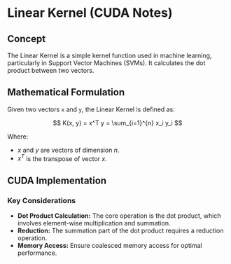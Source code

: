 # Linear Kernel (CUDA Notes)

## Concept

The Linear Kernel is a simple kernel function used in machine learning, particularly in Support Vector Machines (SVMs). It calculates the dot product between two vectors.

## Mathematical Formulation

Given two vectors `x` and `y`, the Linear Kernel is defined as:

$$
K(x, y) = x^T y = \sum_{i=1}^{n} x_i y_i
$$

Where:

* $x$ and $y$ are vectors of dimension $n$.
* $x^T$ is the transpose of vector $x$.

## CUDA Implementation

### Key Considerations

* **Dot Product Calculation:** The core operation is the dot product, which involves element-wise multiplication and summation.
* **Reduction:** The summation part of the dot product requires a reduction operation.
* **Memory Access:** Ensure coalesced memory access for optimal performance.
